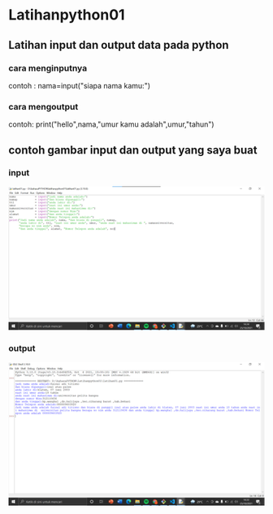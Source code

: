 # Latihanpython01
## Latihan input dan output data pada python
### cara menginputnya
<p>contoh : nama=input("siapa nama kamu:")

### cara mengoutput 
<p>contoh: print("hello",nama,"umur kamu adalah",umur,"tahun")

## contoh gambar input dan output yang saya buat 
### input 
![gambar1](ss/ssinput.png)
### output
![gambar2](ss/ssoutput.png)

